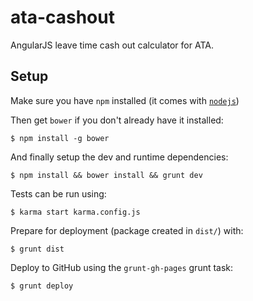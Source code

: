 # ata-cashout

AngularJS leave time cash out calculator for ATA.

## Setup

Make sure you have `npm` installed (it comes with [`nodejs`](https://nodejs.org/download/))

Then get `bower` if you don't already have it installed:

    $ npm install -g bower

And finally setup the dev and runtime dependencies:

    $ npm install && bower install && grunt dev

Tests can be run using:

    $ karma start karma.config.js

Prepare for deployment (package created in `dist/`) with:

    $ grunt dist

Deploy to GitHub using the `grunt-gh-pages` grunt task:

    $ grunt deploy